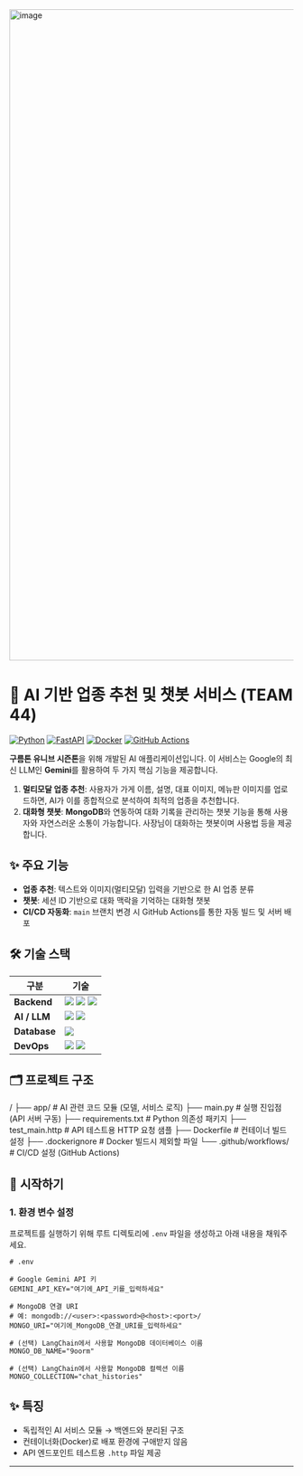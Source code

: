 <img width="2048" height="1152" alt="image" src="https://github.com/user-attachments/assets/139de1e6-0e32-4371-8c2e-789099d4d245" />


# 🤖 AI 기반 업종 추천 및 챗봇 서비스 (TEAM 44)

[![Python](https://img.shields.io/badge/Python-3.11-3776AB?style=for-the-badge&logo=python)](https://www.python.org/)
[![FastAPI](https://img.shields.io/badge/FastAPI-0.111.0-009688?style=for-the-badge&logo=fastapi)](https://fastapi.tiangolo.com/)
[![Docker](https://img.shields.io/badge/Docker-26.1-2496ED?style=for-the-badge&logo=docker)](https://www.docker.com/)
[![GitHub Actions](https://img.shields.io/badge/GitHub_Actions-CI/CD-2088FF?style=for-the-badge&logo=github-actions)](https://github.com/features/actions)

**구름톤 유니브 시즌톤**을 위해 개발된 AI 애플리케이션입니다. 이 서비스는 Google의 최신 LLM인 **Gemini**를 활용하여 두 가지 핵심 기능을 제공합니다.

1.  **멀티모달 업종 추천**: 사용자가 가게 이름, 설명, 대표 이미지, 메뉴판 이미지를 업로드하면, AI가 이를 종합적으로 분석하여 최적의 업종을 추천합니다.
2.  **대화형 챗봇**: **MongoDB**와 연동하여 대화 기록을 관리하는 챗봇 기능을 통해 사용자와 자연스러운 소통이 가능합니다. 사장님이 대화하는 챗봇이며 사용법 등을 제공합니다.

## ✨ 주요 기능

-   **업종 추천**: 텍스트와 이미지(멀티모달) 입력을 기반으로 한 AI 업종 분류
-   **챗봇**: 세션 ID 기반으로 대화 맥락을 기억하는 대화형 챗봇
-   **CI/CD 자동화**: `main` 브랜치 변경 시 GitHub Actions를 통한 자동 빌드 및 서버 배포

## 🛠️ 기술 스택

| 구분          | 기술                                                                                                         |
| ------------- | ------------------------------------------------------------------------------------------------------------ |
| **Backend** | <img src="https://img.shields.io/badge/Python-3776AB?logo=python&logoColor=white" /> <img src="https://img.shields.io/badge/FastAPI-009688?logo=fastapi&logoColor=white" /> <img src="https://img.shields.io/badge/Gunicorn-499848?logo=gunicorn&logoColor=white" /> |
| **AI / LLM** | <img src="https://img.shields.io/badge/LangChain-4B9D23?logo=langchain&logoColor=white" /> <img src="https://img.shields.io/badge/Google_Gemini-8E44AD?logo=google&logoColor=white" /> |
| **Database** | <img src="https://img.shields.io/badge/MongoDB-47A248?logo=mongodb&logoColor=white" />                         |
| **DevOps** | <img src="https://img.shields.io/badge/Docker-2496ED?logo=docker&logoColor=white" /> <img src="https://img.shields.io/badge/GitHub_Actions-2088FF?logo=github-actions&logoColor=white" /> |

## 🗂️ 프로젝트 구조
/
├── app/ # AI 관련 코드 모듈 (모델, 서비스 로직)
├── main.py # 실행 진입점 (API 서버 구동)
├── requirements.txt # Python 의존성 패키지
├── test_main.http # API 테스트용 HTTP 요청 샘플
├── Dockerfile # 컨테이너 빌드 설정
├── .dockerignore # Docker 빌드시 제외할 파일
└── .github/workflows/ # CI/CD 설정 (GitHub Actions)




## 🚀 시작하기

### 1. 환경 변수 설정

프로젝트를 실행하기 위해 루트 디렉토리에 `.env` 파일을 생성하고 아래 내용을 채워주세요.

```env
# .env

# Google Gemini API 키
GEMINI_API_KEY="여기에_API_키를_입력하세요"

# MongoDB 연결 URI
# 예: mongodb://<user>:<password>@<host>:<port>/
MONGO_URI="여기에_MongoDB_연결_URI를_입력하세요"

# (선택) LangChain에서 사용할 MongoDB 데이터베이스 이름
MONGO_DB_NAME="9oorm"

# (선택) LangChain에서 사용할 MongoDB 컬렉션 이름
MONGO_COLLECTION="chat_histories"

```
## ✨ 특징
- 독립적인 AI 서비스 모듈 → 백엔드와 분리된 구조  
- 컨테이너화(Docker)로 배포 환경에 구애받지 않음  
- API 엔드포인트 테스트용 `.http` 파일 제공  

---
